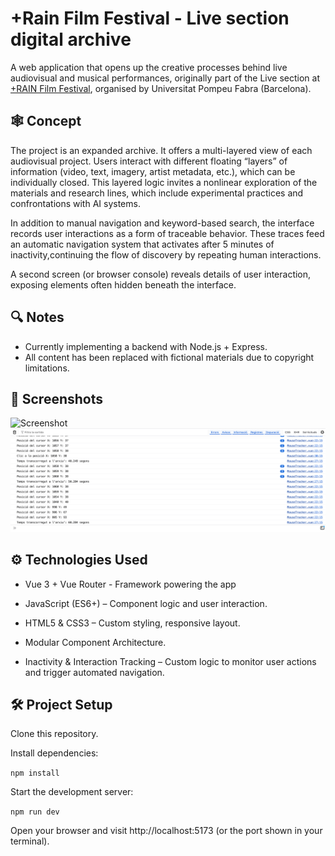 # +Rain Film Festival - Live section digital archive

A web application that opens up the creative processes behind live audiovisual and musical performances, originally part of the Live section at [+RAIN Film Festival](https://www.upf.edu/en/web/rainfilmfest), organised by Universitat Pompeu Fabra (Barcelona).


## 🕸️ Concept

The project is an expanded archive. It offers a multi-layered view of each audiovisual project. Users interact with different floating “layers” of information (video, text, imagery, artist metadata, etc.), which can be individually closed. This layered logic invites a nonlinear exploration of the materials and research lines, which include experimental practices and confrontations with AI systems.

In addition to manual navigation and keyword-based search, the interface records user interactions as a form of traceable behavior. These traces feed an automatic navigation system that activates after 5 minutes of inactivity,continuing the flow of discovery by repeating human interactions.

A second screen (or browser console) reveals details of user interaction, exposing elements often hidden beneath the interface.

## 🔍 Notes

- Currently implementing a backend with Node.js + Express.
- All content has been replaced with fictional materials due to copyright limitations.

## 🤜 Screenshots

![Screenshot](screenshot.png)
![Screenshot](screenshot-console.png)

## ⚙️ Technologies Used

- Vue 3 + Vue Router - Framework powering the app

- JavaScript (ES6+) – Component logic and user interaction.

- HTML5 & CSS3 – Custom styling, responsive layout.

- Modular Component Architecture.

- Inactivity & Interaction Tracking – Custom logic to monitor user actions and trigger automated navigation.


## 🛠️ Project Setup

Clone this repository.

Install dependencies:

```npm install```

Start the development server:

```npm run dev```

Open your browser and visit http://localhost:5173 (or the port shown in your terminal).